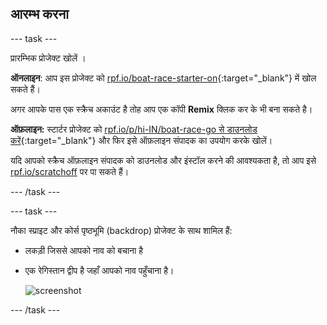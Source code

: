 ## आरम्भ करना

--- task ---

प्रारम्भिक प्रोजेक्ट खोलें ।

**ऑनलाइन**: आप इस प्रोजेक्ट को [rpf.io/boat-race-starter-on](https://rpf.io/boat-race-starter-on){:target="_blank"} में खोल सकते हैं।

अगर आपके पास एक स्क्रैच अकाउंट है तोह आप एक कॉपी **Remix** क्लिक कर के भी बना सकते है।

**ऑफ़लाइन:** स्टार्टर प्रोजेक्ट को [rpf.io/p/hi-IN/boat-race-go से डाउनलोड करें](https://rpf.io/p/hi-IN/boat-race-go){:target="_blank"} और फिर इसे ऑफ़लाइन संपादक का उपयोग करके खोलें।

यदि आपको स्क्रैच ऑफ़लाइन संपादक को डाउनलोड और इंस्टॉल करने की आवश्यकता है, तो आप इसे [rpf.io/scratchoff](https://rpf.io/scratchoff) पर पा सकते हैं।

--- /task ---

--- task ---

नौका स्प्राइट और कोर्स पृष्ठभूमि (backdrop) प्रोजेक्ट के साथ शामिल हैं:

- लकड़ी जिससे आपको नाव को बचाना है
- एक रेगिस्तान द्वीप है जहाँ आपको नाव पहुँचाना है।
    
    ![screenshot](images/boat-starter.png)

--- /task ---
